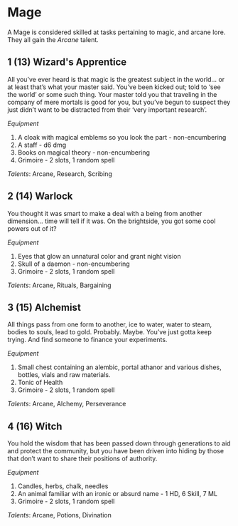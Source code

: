 # Mage
A Mage is considered skilled at tasks pertaining to magic, and arcane lore. They all gain the *Arcane* talent.
## 1 (13) Wizard's Apprentice
All you’ve ever heard is that magic is the greatest subject in the world… or at least that’s what your master said. You’ve been kicked out; told to ‘see the world’ or some such thing. Your master told you that traveling in the company of mere mortals is good for you, but you’ve begun to suspect they just didn’t want to be distracted from their ‘very important research’.

*Equipment*
1. A cloak with magical emblems so you look the part - non-encumbering
1. A staff - d6 dmg
1. Books on magical theory - non-encumbering
1. Grimoire - 2 slots, 1 random spell

*Talents*: Arcane, Research, Scribing
## 2 (14) Warlock
You thought it was smart to make a deal with a being from another dimension… time will tell if it was. On the brightside, you got some cool powers out of it?

*Equipment*
1. Eyes that glow an unnatural color and grant night vision
1. Skull of a daemon - non-encumbering
1. Grimoire - 2 slots, 1 random spell

*Talents*: Arcane, Rituals, Bargaining
## 3 (15) Alchemist
All things pass from one form to another, ice to water, water to steam, bodies to souls, lead to gold. Probably. Maybe. You’ve just gotta keep trying. And find someone to finance your experiments.

*Equipment*
1. Small chest containing an alembic, portal athanor and various dishes, bottles, vials and raw materials.
1. Tonic of Health
1. Grimoire - 2 slots, 1 random spell

*Talents*: Arcane, Alchemy, Perseverance
## 4 (16) Witch
You hold the wisdom that has been passed down through generations to aid and protect the community, but you have been driven into hiding by those that don’t want to share their positions of authority.

*Equipment*
1. Candles, herbs, chalk, needles
1. An animal familiar with an ironic or absurd name - 1 HD, 6 Skill, 7 ML
1. Grimoire - 2 slots, 1 random spell

*Talents*: Arcane, Potions, Divination